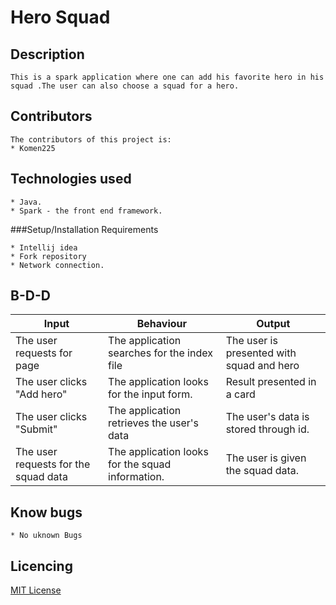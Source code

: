 # Hero Squad

## Description
```
This is a spark application where one can add his favorite hero in his squad .The user can also choose a squad for a hero.
```

## Contributors
```
The contributors of this project is:
* Komen225
```

## Technologies used
```
* Java.
* Spark - the front end framework.

```
###Setup/Installation Requirements
```
* Intellij idea
* Fork repository
* Network connection.

```

## B-D-D

| Input                                | Behaviour                                        | Output                                      |
|--------------------------------------|--------------------------------------------------|---------------------------------------------|
| The user requests for page           | The application searches for the index file      | The user is presented with squad and hero |
| The user clicks "Add hero"           | The application looks for the input form.        | Result presented in a card           |
| The user clicks "Submit"             | The application retrieves the user's data        | The user's data is stored through id.                 |
| The user requests for the squad data | The application looks for the squad information. | The user is given the squad data.           

## Know bugs
```
* No uknown Bugs
```

## Licencing

[MIT License](Licence.txt)
